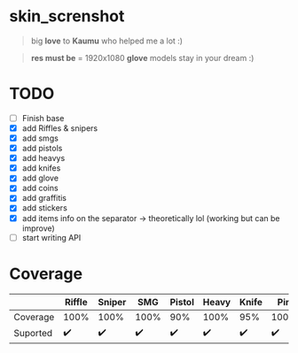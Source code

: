 # skin_screnshot

> big **love** to **Kaumu** who helped me a lot :)

> **res must be** = 1920x1080
> **glove** models stay in your dream :)

# TODO

 - [ ] Finish base
 - [x] add Riffles & snipers
 - [x] add smgs 
 - [x] add pistols
 - [x] add heavys
 - [x] add knifes 
 - [x] add glove
 - [x] add coins
 - [x] add graffitis
 - [x] add stickers
 - [x] add items info on the separator -> theoretically lol (working but can be improve)
 - [ ] start writing API
 
# Coverage

|          | Riffle | Sniper | SMG  | Pistol | Heavy | Knife | Pin  | Graffiti | Sticker | Glove |
|----------|--------|--------|------|--------|-------|-------|------|----------|---------|-------|
| Coverage | 100%   | 100%   | 100% | 90%    | 100%  | 95%   | 100% | 100%     | 100%    | 100%  |
| Suported | ✔️      | ✔️      | ✔️    | ✔️      | ✔️     | ✔️     | ✔️    | ✔️        | ✔️       | ✔️     |
